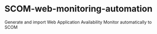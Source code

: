 # SCOM-web-monitoring-automation
Generate and import Web Application Availability Monitor automatically to SCOM
